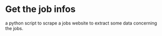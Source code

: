 # Get the job infos

a python script to scrape a jobs website to extract some data concerning the jobs.
